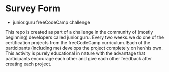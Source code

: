 # Survey Form
- junior.guru freeCodeCamp challenge

This repo is created as part of a challenge in the community of (mostly beginning) developers called junior.guru. Every two weeks we do one of the certification projects from the freeCodeCamp curriculum. Each of the participants (including me) develops the project completely on her/his own. This activity is purely educational in nature with the advantage that participants encourage each other and give each other feedback after creating each project.  
